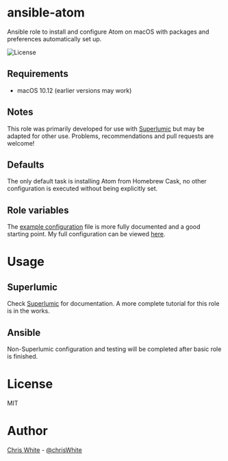 # ansible-atom

Ansible role to install and configure Atom on macOS with packages and preferences automatically set up.

![License](https://img.shields.io/github/license/mashape/apistatus.svg)

## Requirements

- macOS 10.12 (earlier versions may work)

## Notes

This role was primarily developed for use with [Superlumic](http://superlumic.com/) but may be adapted for other use. Problems, recommendations and pull requests are welcome!

## Defaults

The only default task is installing Atom from Homebrew Cask, no other configuration is executed without being explicitly set.

## Role variables

The [example configuration](example/vars-example.yml) file is more fully documented and a good starting point. My full configuration can be viewed [here](https://github.com/christopherdwhite/superlumic-config/blob/master/roles/apps-atom/vars/main.yml).

# Usage

## Superlumic

Check [Superlumic](https://github.com/superlumic/superlumic) for documentation. A more complete tutorial for this role is in the works.

## Ansible

Non-Superlumic configuration and testing will be completed after basic role is finished.

# License

MIT

# Author

[Chris White](mailto:opensource@chris.christopherdwhite.com) - [@chrisWhite](http://www.twitter.com/chrisWhite)
